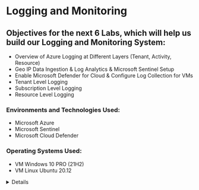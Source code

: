 # Logging and Monitoring

## Objectives for the next 6 Labs, which will help us build our Logging and Monitoring System:

- Overview of Azure Logging at Different Layers (Tenant, Activity, Resource)
- Geo IP Data Ingestion & Log Analytics & Microsoft Sentinel Setup
- Enable Microsoft Defender for Cloud & Configure Log Collection for VMs
- Tenant Level Logging
- Subscription Level Logging
- Resource Level Logging

### Environments and Technologies Used:

- Microsoft Azure
- Microsoft Sentinel
- Microsoft Cloud Defender

### Operating Systems Used:

- VM Windows 10 PRO (21H2)
- VM Linux Ubuntu 20.12
<details close>

<div>

</summary>

  ## Here is an overview of Azure logging at different layers: tenant, subscription, and resource:
  
1. Tenant Level Logging: Azure allows you to enable logging at the tenant level, capturing logs for services and activities that span across your entire Azure tenant. This includes Azure AD logs, Azure Resource Manager logs, and more. Tenant-level logging provides a holistic view of activities and events across your Azure environment.

2. Subscription Level Logging: Logging can also be configured at the subscription level, allowing you to monitor and track activities specific to a particular Azure subscription. This includes capturing logs for resource deployments, management operations, and changes within the subscription.

3. Resource Level Logging: Azure provides the ability to enable logging at the resource level, focusing on specific Azure resources such as virtual machines, storage accounts, or databases. Resource-level logging offers detailed insights into the operations, performance metrics, and diagnostic data of individual resources.

By leveraging logging at these different layers, you can effectively monitor and analyze activities, detect security threats, troubleshoot issues, and ensure compliance across your Azure environment.

<p align="center">
<img src="https://i.imgur.com/lLaiDex.png" height="70%" width="70%" alt="Azure Free Account"/> 
</p>
<details close>

---

</summary>

  ## In this lab, we will utilize two GeoIP files to enhance our analysis capabilities. These files will allow us to correlate IP addresses and determine the geographical location from which the attacks originated. This information will provide valuable insights into the source of the attacks and help us strengthen our security measures. <b>

- To begin, we will download two IP files that are essential for our analysis. 

![image](https://user-images.githubusercontent.com/112146207/231026643-50acaa3b-3f83-4467-b6ee-49cf28ee2225.png)

- Next, we will access our Azure account and navigate to the "Storage accounts" section. From there, we will initiate a search for "Storage accounts" and select the option to "Create storage account." This will enable us to set up a new storage account in Azure.

<p align="center">
<img src="https://i.imgur.com/gjdNQ3d.png" height="70%" width="70%" alt="Azure Free Account"/> 
</p>

- While creating the storage account, please ensure that you place it under the "RG-Cyber-Lab" resource group. Additionally, specify a unique storage account name, select the desired region, and set the redundancy to locally-redundant storage (LRS). These configurations will ensure that the storage account is properly organized and aligned with the required specifications for our lab.

- It's important to remember that redundancy in cybersecurity plays a crucial role in enhancing fault tolerance. Fault tolerance refers to the system's ability to continue operating smoothly even in the event of a failure in one of its components. By implementing redundancy measures, such as locally-redundant storage (LRS) in our storage account, we ensure that our data remains available and protected even if certain components or systems encounter issues or failures.

<p align="center">
<img src="https://i.imgur.com/weQglom.png" height="70%" width="70%" alt="Azure Free Account"/> 
</p>
  
- After successfully creating the storage account, proceed to the search bar and enter "storage account" to locate and access the storage account within Azure. This will allow us to manage and configure the storage account according to our specific requirements. 
> Within the storage account, create a container named “ipgeodata”

<p align="center">
<img src="https://i.imgur.com/RMcy7Va.png" height="70%" width="70%" alt="Azure Free Account"/> 
</p>
  
- Click on ```ipgeodata``` and we will upload the 2 files we downloaded
> This might take a while since one of the files is very large, but patience is key! 

<p align="center">
<img src="https://i.imgur.com/6JGq0yO.png" height="70%" width="70%" alt="Azure Free Account"/> 
</p>

- We now need to generate SAS URLs for both of these files.
> A SAS (Shared Access Signature) is utilized to grant access to files on an individual basis, rather than providing unrestricted access to the entire container. It allows for more granular control and security by specifying the specific permissions and timeframe for which the access is granted.

- We will first copy the file names and jot them down on a notepad 

<p align="center">
<img src="https://i.imgur.com/iLc6Obf.png" height="70%" width="70%" alt="Azure Free Account"/> 
</p>
  
- To generate a SAS for the first file, right-click on its name and select the "Generate SAS" option. Ensure that you generate the SAS for the city blocks IPv4 file specifically. 

<p align="center">
<img src="https://i.imgur.com/DaESGBQ.png" height="70%" width="70%" alt="Azure Free Account"/> 
</p>
  
- Extend the expiration date, by setting it to be at least one year in the future, and then click on the "Generate SAS" button. After generating the SAS, make sure to copy the Blob SAS URL and save it in your notes for future reference. This SAS URL will be utilized later in the process, so it's crucial to keep it readily available.

- Allow me to explain the rationale behind this process. The purpose of generating the SAS URL is to provide it to the Log repository. The Log repository will utilize this SAS URL to access and read the data from the specified file in Azure Sentinel. This data will then be ingested into the Azure Sentinel database for further analysis and monitoring. We can anticipate exploring this integration in the upcoming steps, which will allow us to leverage the power of Azure Sentinel for efficient log management and analysis.

<p align="center">
<img src="https://i.imgur.com/JdqUeoP.png" height="70%" width="70%" alt="Azure Free Account"/> 
</p>
  
- The identical steps will be followed for the "City-Locations" file.

<p align="center">
<img src="https://i.imgur.com/iHJFjV6.png" height="70%" width="70%" alt="Azure Free Account"/> 
</p>
  
- It is crucial to have copied the Blob URLs to a notepad or another document, as we will be relying on them for further steps. Please ensure that you have securely saved the Blob URLs, as they will be necessary for our upcoming tasks and integrations.

<p align="center">
<img src="https://i.imgur.com/U6UO6vT.png" height="70%" width="70%" alt="Azure Free Account"/> 
</p>

- Our SIEM (Security Information and Event Management) solution will be configured to monitor our log analytics workspace. It will collect, analyze, and identify logs in real-time.

<p align="center">
<img src="https://i.imgur.com/NCuqbKt.png" height="70%" width="70%" alt="Azure Free Account"/> 
</p>
  
- To create a Log Analytics workspace, please navigate to portal.azure.com and use the search bar to find "log analytics workspace". Once located, click on the "Create" button to initiate the workspace creation process. 

> Enter your resource group, name, and region
> Click "create"

<p align="center">
<img src="https://i.imgur.com/VOSRAh3.png" height="70%" width="70%" alt="Azure Free Account"/> 
</p>

- We have created our Log Analytics workspace, which will be enriched with Geo data to correlate IP addresses and determine origins. Now, we will create our SIEM resource and establish a connection with the Log Analytics workspace. This integration will empower us to monitor and respond to security events effectively by utilizing the comprehensive log data collected within the workspace. It will enhance our cybersecurity capabilities and enable proactive threat management. 

- In the Azure portal, search for "Microsoft Sentinel" in the search bar and click "Create" to initiate the provisioning of the powerful security information and event management (SIEM) solution. 

- Afterward, select your Log Analytics workspace and click on the "Add" button to establish the connection between the Microsoft Sentinel SIEM solution and the Log Analytics workspace. 

<p align="center">
<img src="https://i.imgur.com/D72hGmc.png" height="70%" width="70%" alt="Azure Free Account"/> 
</p>

- Now, we will proceed to create two Watchlists within Azure Sentinel. Additionally, we will ingest CSV files containing geo-data from Azure Storage. These steps will enable us to leverage the Watchlists feature for advanced threat detection and response, while also enriching our security analytics with geo-location information.

<p align="center">
<img src="https://i.imgur.com/rRV673f.png" height="70%" width="70%" alt="Azure Free Account"/> 
</p>
  
- Let's add the following information exactly, using the Blob URLs that you previously copied and saved
- After you carefully fill it out, Review and create

<p align="center">
<img src="https://i.imgur.com/pT7Yffk.png" height="70%" width="70%" alt="Azure Free Account"/> 
</p>

<p align="center">
<img src="https://i.imgur.com/qj0WkUT.png" height="70%" width="70%" alt="Azure Free Account"/> 
</p>

- Let's replicate the same steps to create the second watchlist. Pay careful attention to filling in the details exactly as provided
  
<p align="center">
<img src="https://i.imgur.com/fQWcpY2.png" height="70%" width="70%" alt="Azure Free Account"/> 
</p>

<p align="center">
<img src="https://i.imgur.com/1pXDLiZ.png" height="70%" width="70%" alt="Azure Free Account"/> 
</p>  

- Now, we need to enable the upload or loading of these files from our storage account into Sentinel/Log Analytics Workspace. It's important to note that the larger file may take more than 24 hours to complete the process due to its size. Patience is required as the system processes and transfers the data from the storage account to the Log Analytics Workspace within Sentinel.

- In the Log Analytics workspace, we will execute queries to verify the presence of records from both watchlists, ensuring their visibility and accessibility. This step will confirm the successful ingestion of data from the watchlists into the Log Analytics workspace, enabling us to utilize the information for analysis and monitoring purposes.

- It should look something like this:

<p align="center">
<img src="https://i.imgur.com/jLEXBWl.png" height="70%" width="70%" alt="Azure Free Account"/> 
</p>
<details close>

---

</summary>

- In this segment, we will establish a Linux VM and configure the Windows security event logs from our Windows machine, along with the syslog logs from our Linux machine, to be sent to the log analytics workspace. Furthermore, we will configure logging for the NSG (Network Security Group), also referred to as mini firewalls, and transmit flow logs into the log analytics workspace. This comprehensive setup will allow us to centralize and analyze logs from various sources, enhancing our monitoring and security capabilities. 

- To create an additional Virtual Machine in Azure, ensure that you select the same Region, Resource Group, and VNet as the previous VM. Name this new VM "linux-vm" to maintain consistency across your deployment. 
- It is recommended to avoid choosing the 1 vcpu VM size due to its potential inability to generate logs during a DDoS attack. 
- For authentication purposes, opt to use a username and password instead of SSH keys to restrict access to the Virtual Machine.
- Finally, make sure that the Network Security Group (NSG) is set up to allow unrestricted traffic flow by permitting all types of traffic. This configuration will enable seamless communication and remove any restrictions imposed by the NSG on the flow of network traffic.

<p align="center">
<img src="https://i.imgur.com/ieyBzhM.png" height="70%" width="70%" alt="Azure Free Account"/> 
</p>

<p align="center">
<img src="https://i.imgur.com/zXLjrZf.png" height="70%" width="70%" alt="Azure Free Account"/> 
</p>

---
 
- To bolster the security of your Azure environment, our initial step will be to activate Microsoft Defender for Cloud for our subscription. 
  
<p align="center">
<img src="https://i.imgur.com/C33vLa3.png" height="70%" width="70%" alt="Azure Free Account"/> 
</p>   

<p align="center">
<img src="https://i.imgur.com/RHG1w2E.png" height="70%" width="70%" alt="Azure Free Account"/> 
</p>
  
- Make sure everything is checked off and that you have your resource group, subscription, and your log analytics workspace info.

<p align="center">
<img src="https://i.imgur.com/IYU9DdO.png" height="70%" width="70%" alt="Azure Free Account"/> 
</p>
  
- We're going to go ahead and enable the security policy since we will use it later on.

- Make sure to click on "security policy" and then click "Add more standards".

- We're going to add NIST 800-53: Security and privacy controls and Azure CIS 1.4.0 (latest version).
  
<p align="center">
<img src="https://i.imgur.com/NXbqskS.png" height="70%" width="70%" alt="Azure Free Account"/> 
</p>

- We will now enable Defender Plans for both VMs and SQL Instances on VMs to detect and respond to potential security threats.
  
- Go back to Microsoft Defender for Cloud and click on "environment settings" and we're going to do the same thing for our log analytics workspace.
  
<p align="center">
<img src="https://i.imgur.com/KS6IJJK.png" height="70%" width="70%" alt="Azure Free Account"/> 
</p>

<p align="center">
<img src="https://i.imgur.com/ixD4Uc5.png" height="70%" width="70%" alt="Azure Free Account"/> 
</p>
  
- Go to Data Collection to enable all events. Since the information originates from the Windows event log, we will configure the system to send security events to our designated log analytics workspace. This setup ensures that security-related events from Windows are seamlessly forwarded to the log analytics workspace for centralized monitoring and analysis.

<p align="center">
<img src="https://i.imgur.com/xncoHmZ.png" height="70%" width="70%" alt="Azure Free Account"/> 
</p>
  
- Next, we will proceed with the configuration of logging and log forwarding for our Network Security Group (NSG), often referred to as a mini firewall. 
  
- To begin, navigate to the Azure home page and select "Windows VM." From there, access the networking settings and locate the "windows-vm-nsg" option. This will allow us to proceed with the configuration and management of the Network Security Group associated with the Windows VM. 

<p align="center">
<img src="https://i.imgur.com/ycmjwxR.png" height="70%" width="70%" alt="Azure Free Account"/> 
</p>

- Next, we will generate Network Security Group (NSG) flow logs to capture relevant network traffic information.
  
<p align="center">
<img src="https://i.imgur.com/2PAAsVh.png" height="70%" width="70%" alt="Azure Free Account"/> 
</p>

- We will now do the same thing for our Linux VM.
  
<p align="center">
<img src="https://i.imgur.com/JSQM97Y.png" height="70%" width="70%" alt="Azure Free Account"/> 
</p>

<p align="center">
<img src="https://i.imgur.com/prUXTL1.png" height="70%" width="70%" alt="Azure Free Account"/> 
</p>

<details close>

---

</summary>
- In this segment, we will activate diagnostic settings for both Network Security Groups (NSGs). Enabling diagnostic settings allows us to capture and store valuable logs and metrics related to the NSGs, aiding in monitoring, analysis, and troubleshooting efforts for enhanced network security.
  
- To proceed, search for "VM" and select "Windows-VM" from the search results. Navigate to the networking section and click on your associated Network Security Group. From there, access the "diagnostic settings" and click on "add diagnostic setting." Fill in the required information and click "save" to finalize the configuration. 

<p align="center">
<img src="https://i.imgur.com/QOrUjcb.png" height="70%" width="70%" alt="Azure Free Account"/> 
</p>
  
- Follow the same process mentioned earlier for the Linux-VM.
  
<p align="center">
<img src="https://i.imgur.com/u5xdKYn.png" height="70%" width="70%" alt="Azure Free Account"/> 
</p>

- Next, we will integrate data connectors into our Virtual Machines (VMs) and establish data collection rules to gather relevant information. By adding data connectors and configuring data collection rules, we can effectively capture and analyze data from the VMs for monitoring and security purposes.
  
- To begin, navigate to Microsoft Sentinel and access the "data connectors" section. Search for "windows" and locate the "Windows security events via AMA" connector. Click on "open connector page" to proceed with the configuration. 

> Data Connectors in Microsoft Sentinel provide the ability to stream all security events from Windows machines connected to your workspace using the Windows agent. This integration allows you to leverage dashboards, create custom alerts, and enhance your investigation capabilities. By gaining deeper insights into your organization's network and bolstering your security operations, you can improve overall security posture and incident response effectiveness.

<p align="center">
<img src="https://i.imgur.com/94GlalH.png" height="70%" width="70%" alt="Azure Free Account"/> 
</p>

- Proceed by clicking on "create data collection rule" to initiate the process. This step enables the transfer of events and logs from our Virtual Machines (VMs) into the log analytics workspace. Fill in the necessary information, ensuring the proper configuration for seamless data collection and analysis.

<p align="center">
<img src="https://i.imgur.com/Iu6VqXH.png" height="70%" width="70%" alt="Azure Free Account"/> 
</p>

- Navigate to the "resources" section and select "add resources" to proceed with the next step.

<p align="center">
<img src="https://i.imgur.com/03wn7eo.png" height="70%" width="70%" alt="Azure Free Account"/> 
</p>

- Finally, after completing the necessary steps, the configuration should resemble the following representation. 

<p align="center">
<img src="https://i.imgur.com/03wn7eo.png" height="70%" width="70%" alt="Azure Free Account"/> 
</p>

- Now, let's repeat the same process for our Linux VM. Start by searching for "log analytics workspace" and access the "agents" section. From there, click on "Linux servers" and proceed to click on "Data collection rules." 
  
<p align="center">
<img src="https://i.imgur.com/iJHN4Wx.png" height="70%" width="70%" alt="Azure Free Account"/> 
</p>

- Click on the "Create" button to initiate the setup process for data collection rules on the Linux VM. 
  
<p align="center">
<img src="https://i.imgur.com/omUx1ii.png" height="70%" width="70%" alt="Azure Free Account"/> 
</p>

- Proceed to the "resources" section and select the Linux-VM from the available resources. 

<p align="center">
<img src="https://i.imgur.com/uLBIGKF.png" height="70%" width="70%" alt="Azure Free Account"/> 
</p>
  
- Next, let's add a data source for our Linux VM by selecting the "Linux Syslog" as the data source type. Ensure that the LOG_AUTH is set to LOG_DEBUG while leaving the other logs as "none." 
  
<p align="center">
<img src="https://i.imgur.com/5OHzKO6.png" height="70%" width="70%" alt="Azure Free Account"/> 
</p>

- After completing the necessary configurations, the final result should resemble the provided example. This indicates that the data source for the Linux VM has been successfully added, allowing for the collection and analysis of syslog data within the log analytics workspace.
  
<p align="center">
<img src="https://i.imgur.com/8fMpu0J.png" height="70%" width="70%" alt="Azure Free Account"/> 
</p>

- Return to the log analytics workspace and open a new window to verify that the collection of application logs is properly configured and operational.
  
<p align="center">
<img src="https://i.imgur.com/4A5wLJ1.png" height="70%" width="70%" alt="Azure Free Account"/> 
</p>

- After performing the necessary checks and configurations, the final result should resemble the provided example. 

<p align="center">
<img src="https://i.imgur.com/M6AUWi7.png" height="70%" width="70%" alt="Azure Free Account"/> 
</p>

- Continuously monitor and refresh the log analytics agents tab within the log analytics workspace to verify the presence of the Windows and Linux VMs. Navigate to the "log analytics workspace" and access the "agents" section to ensure that both the Windows and Linux VMs are listed and properly connected to the log analytics workspace.
  
<p align="center">
<img src="https://i.imgur.com/ixZZzri.png" height="70%" width="70%" alt="Azure Free Account"/> 
</p>

<p align="center">
<img src="https://i.imgur.com/8WIRErR.png" height="70%" width="70%" alt="Azure Free Account"/> 
</p>

- Navigate to the "log analytics workspace" and access the "logs" section. Enter the search term "syslog" and execute the search by selecting the "run" option. This action will enable you to observe the incoming logs.

<p align="center">
<img src="https://i.imgur.com/Nah5rXU.png" height="70%" width="70%" alt="Azure Free Account"/> 
</p>

> Currently, we are delving into KQL (Kusto Query Language), which bears a strong resemblance to SQL. KQL assists us in sifting through logs effectively, allowing us to pinpoint precisely the information we are seeking to discover. 
 
<p align="center">
<img src="https://i.imgur.com/JiAQ1jt.png" height="70%" width="70%" alt="Azure Free Account"/> 
</p>

- Next, we will access our designated attack virtual machine (VM) and intentionally perform a few unsuccessful login attempts against both the Linux and Windows computers. By doing so, we can closely monitor and examine the corresponding logs in the log analytics system.
  
> Get the public IP address of your Windows VM

> Go to SSMS 

> Fail to login 3 times 

<p align="center">
<img src="https://i.imgur.com/S8Pin77.png" height="70%" width="70%" alt="Azure Free Account"/> 
</p>

- Deliberately induce a login failure using Remote Desktop Protocol (RDP).
  
<p align="center">
<img src="https://i.imgur.com/n2spfPq.png" height="70%" width="70%" alt="Azure Free Account"/> 
</p>

- We will now employ PowerShell to trigger three sequential unsuccessful login attempts for our Linux machine, subsequently followed by a single successful connection.

<p align="center">
<img src="https://i.imgur.com/JN9mxT4.png" height="70%" width="70%" alt="Azure Free Account"/> 
</p>

- We can now proceed to access "log Analytics."

- The KQL query will examine the SSMS Authentication logs on the Windows computer.

- Upon inspection, we can observe that the IP address corresponds to the attacking virtual machine.
  
<p align="center">
<img src="https://i.imgur.com/SALCiY2.png" height="70%" width="70%" alt="Azure Free Account"/> 
</p>

- We will now review the failed authentication attempts made on our Linux system. 
  
- We can observe the instances where I attempted to log in using an incorrect username and password combination.

<p align="center">
<img src="https://i.imgur.com/zf4AySq.png" height="70%" width="70%" alt="Azure Free Account"/> 
</p>

<p align="center">
<img src="https://i.imgur.com/iaWC1Tg.png" height="70%" width="70%" alt="Azure Free Account"/> 
</p>

- We will now analyze the unsuccessful login attempts made through Remote Desktop Protocol (RDP), with the option to filter the results based on the IP address of the attacker.
  
<p align="center">
<img src="https://i.imgur.com/LH8Ql4L.png" height="70%" width="70%" alt="Azure Free Account"/> 
</p>
<details close>

---

</summary>

- In this section, we will import tenant-level logs from Azure Active Directory. The crucial aspect of this lab is obtaining "Azure Active Directory Premium P2."

- To do so, navigate to Active Directory > Licenses > All products.

- Click on "Add" and locate the free trial for Premium P2.

- Once that is completed, search for "Azure AD," access "Security," and select "Identity Protection."

- Locate the "User Risk Policy" and ensure it is enabled.

- Additionally, verify that the "Sign-in Risk Policy" is also activated.
  
<p align="center">
<img src="https://i.imgur.com/AlxgXP2.png" height="70%" width="70%" alt="Azure Free Account"/> 
</p>

- Navigate to Azure AD and perform a search for "diagnostic settings."

- We will customize the logging settings to specify which logs we want to collect.
 
<p align="center">
<img src="https://i.imgur.com/JD7YMdP.png" height="70%" width="70%" alt="Azure Free Account"/> 
</p>

- Within Azure AD, locate the "users" section and proceed to create a new user.

<p align="center">
<img src="https://i.imgur.com/nFrYwBS.png" height="70%" width="70%" alt="Azure Free Account"/> 
</p>

- Subsequently, we will assign the role of Global Administrator to our dummy_user.
  
<p align="center">
<img src="https://i.imgur.com/rf9Jmkz.png" height="70%" width="70%" alt="Azure Free Account"/> 
</p>

- Now, we need to delete our dummy_user to generate logs for the removal of a global administrator.
  
<p align="center">
<img src="https://i.imgur.com/NDvrXIZ.png" height="70%" width="70%" alt="Azure Free Account"/> 
</p>

- We will now initiate a simulated brute force attack against Azure Active Directory (AAD), followed by the analysis of the resulting logs in the work analytics workspace.
  
- To begin, obtain your Visual Studio Code (VS Code) environment.
  
![image](https://user-images.githubusercontent.com/112146207/233215613-0b2e01f1-1f40-4a80-8aff-4a872309ae60.png)

- We will execute the "AAD-Brute-Force-Success-Simulator.ps1" script from our attack-VM.
  
<p align="center">
<img src="https://i.imgur.com/asUbJwi.png" height="70%" width="70%" alt="Azure Free Account"/> 
</p>

- Let's return to our log analytics workspace and navigate to the "logs" section. From there, we will utilize KQL (Kusto Query Language) to query and display the logs of our interest.
  
<p align="center">
<img src="https://i.imgur.com/Ucl7MtZ.png" height="70%" width="70%" alt="Azure Free Account"/> 
</p>

<details close>

- In this lab, our objective is to incorporate subscription-level logging, specifically the activity log.

- To achieve this, we will export Azure Activity Logs to the log analytics workspace.

- To initiate the process, navigate to "Azure Monitor," select "Activity Log," and locate the "Export activity logs" option.

- Proceed by clicking "Add diagnostic setting" to continue.
  
<p align="center">
<img src="https://i.imgur.com/8aLWepA.png" height="70%" width="70%" alt="Azure Free Account"/> 
</p>

- Let's create two new resource groups: one named "Scratch-Resource Group" and another named "Critical Infrastructure Wastewater."

<p align="center">
<img src="https://i.imgur.com/uEaOzgl.png" height="70%" width="70%" alt="Azure Free Account"/> 
</p>

- To generate logs in the management plane and observe them, we will delete the resource groups we previously created.

- The purpose of this action is to generate log activity that we can analyze.

- We will perform test lab queries to gain a better understanding of KQL (Kusto Query Language) and its application in filtering through log activity.

<p align="center">
<img src="https://i.imgur.com/66dEbgo.png" height="70%" width="70%" alt="Azure Free Account"/> 
</p>
<details close>

---

</summary>
  
- In this lab, our focus will be on collecting logs for both our blob storage and key vault.

- To accomplish this, we will enable diagnostic settings for our storage account to configure logging specifically for the blob storage component.

<p align="center">
<img src="https://i.imgur.com/la4MQ8T.png" height="70%" width="70%" alt="Azure Free Account"/> 
</p>

- Next, we will generate logs for Azure Storage by performing actions such as reading blobs or files within the storage.
  
<p align="center">
<img src="https://i.imgur.com/qYpw0LV.png" height="70%" width="70%" alt="Azure Free Account"/> 
</p>

- We will create a diagnostic setting to activate logging for the key vault.
  
<p align="center">
<img src="https://i.imgur.com/WE3mFwe.png" height="70%" width="70%" alt="Azure Free Account"/> 
</p>

- Now, we will proceed to configure logging for our key vault.

- To begin, we will create a Key Vault instance.
  
<p align="center">
<img src="https://i.imgur.com/lMZYIuf.png" height="70%" width="70%" alt="Azure Free Account"/> 
</p>

- We will now add a secret to the Key Vault, naming it "Tenant-Global-Admin-Password" and assigning a fictitious password to it.
  
<p align="center">
<img src="https://i.imgur.com/haJe2C1.png" height="70%" width="70%" alt="Azure Free Account"/> 
</p>

- Let's generate some logs for the Key Vault by accessing and reading the secret named "Tenant-Global-Admin-Password" within the Azure Portal.

> Take a moment to observe the logs, noting that they may require some time to appear. Feel free to refer to the [KQL Query Cheat Sheet] (https://github.com/joshmadakor1/Cyber-Course/blob/main/KQL-Query-Cheat-Sheet.md) for assistance in analyzing the logs.
  
<p align="center">
<img src="https://i.imgur.com/haJe2C1.png" height="70%" width="70%" alt="Azure Free Account"/> 
</p>
